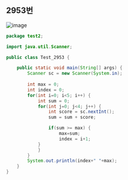 ## 2953번
![image](https://user-images.githubusercontent.com/70584146/152641255-6d82fb06-4990-42e0-9433-0294f8181173.png)
```java
package test2;

import java.util.Scanner;

public class Test_2953 {

	public static void main(String[] args) {
		Scanner sc = new Scanner(System.in);
		
		int max = 0;
		int index = 0;
		for(int i=0; i<5; i++) {			
			int sum = 0;
			for(int j=0; j<4; j++) {
				int score = sc.nextInt();
				sum = sum + score;

				if(sum >= max) {
					max=sum;
					index = i+1;
			}
			}
		}
		System.out.println(index+" "+max);
	}
}

```
